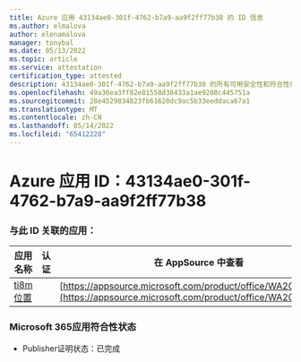```yaml
---
title: Azure 应用 43134ae0-301f-4762-b7a9-aa9f2ff77b38 的 ID 信息
ms.author: elmalova
author: elenamalova
manager: tonybal
ms.date: 05/13/2022
ms.topic: article
ms.service: attestation
certification_type: attested
description: 43134ae0-301f-4762-b7a9-aa9f2ff77b38 的所有可用安全性和符合性信息。
ms.openlocfilehash: 49a36ea3ff82e81558d38433a1ae9208c445751a
ms.sourcegitcommit: 28e4529834823fb61620dc9ac5b33eeddaca67a1
ms.translationtype: MT
ms.contentlocale: zh-CN
ms.lasthandoff: 05/14/2022
ms.locfileid: "65412228"
---
```

# <a name="azure-app-id-43134ae0-301f-4762-b7a9-aa9f2ff77b38"></a>Azure 应用 ID：43134ae0-301f-4762-b7a9-aa9f2ff77b38


### <a name="apps-associated-with-this-id"></a>与此 ID 关联的应用：
| **应用名称** | **认证** | **在 AppSource 中查看** |
|--------------|---------------|-----------------------|
| [ti8m 位置](../forward/WA200003311.md) |  | [https://appsource.microsoft.com/product/office/WA200003311](https://appsource.microsoft.com/product/office/WA200003311) |

### <a name="microsoft-365-app-compliance-status"></a>Microsoft 365应用符合性状态
- Publisher证明状态：已完成
